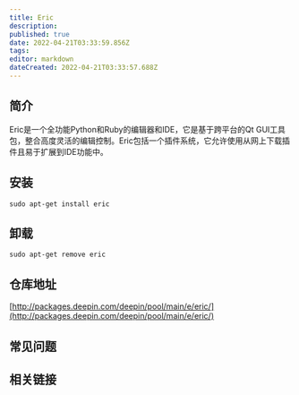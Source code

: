 ```yaml
---
title: Eric
description: 
published: true
date: 2022-04-21T03:33:59.856Z
tags: 
editor: markdown
dateCreated: 2022-04-21T03:33:57.688Z
---
```


## 简介

Eric是一个全功能Python和Ruby的编辑器和IDE，它是基于跨平台的Qt GUI工具包，整合高度灵活的编辑控制。Eric包括一个插件系统，它允许使用从网上下载插件且易于扩展到IDE功能中。

## 安装

`sudo apt-get install eric`

## 卸载

`sudo apt-get remove eric`

## 仓库地址

[http://packages.deepin.com/deepin/pool/main/e/eric/](http://packages.deepin.com/deepin/pool/main/e/eric/)


## 常见问题


## 相关链接
